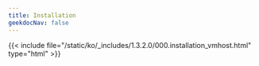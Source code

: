 ```yaml
---
title: Installation
geekdocNav: false
---
```

{{< include file="/static/ko/_includes/1.3.2.0/000.installation_vmhost.html" type="html" >}}